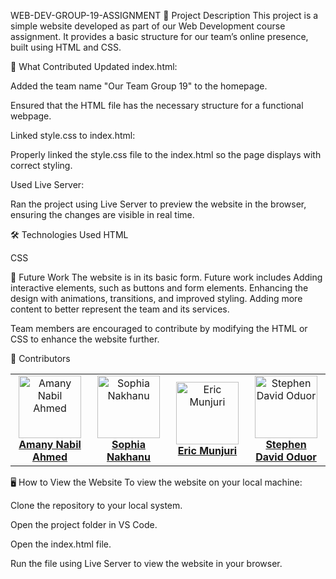 WEB-DEV-GROUP-19-ASSIGNMENT
📜 Project Description
This project is a simple website developed as part of our Web Development course assignment. It provides a basic structure for our team’s online presence, built using HTML and CSS.

🚀 What Contributed 
Updated index.html:

Added the team name "Our Team Group 19" to the homepage.

Ensured that the HTML file has the necessary structure for a functional webpage.

Linked style.css to index.html:

Properly linked the style.css file to the index.html so the page displays with correct styling.

Used Live Server:

Ran the project using Live Server to preview the website in the browser, ensuring the changes are visible in real time.

🛠️ Technologies Used
HTML

CSS

🔮 Future Work
The website is in its basic form. Future work includes
Adding interactive elements, such as buttons and form elements.
Enhancing the design with animations, transitions, and improved styling.
Adding more content to better represent the team and its services.

Team members are encouraged to contribute by modifying the HTML or CSS to enhance the website further.

👥 Contributors

<table>
  <tr>
    <td align="center" width="25%">
      <a href="https://github.com/amanynabil" target="_blank">
        <img src="https://avatars.githubusercontent.com/u/0?v=4" width="100px;" alt="Amany Nabil Ahmed"/>
        <br /><b>Amany Nabil Ahmed</b>
      </a>
    </td>
    <td align="center" width="25%">
      <a href="https://github.com/nakhanu" target="_blank">
        <img src="https://avatars.githubusercontent.com/u/131362156?v=4" width="100px;" alt="Sophia Nakhanu"/>
        <br /><b>Sophia Nakhanu</b>
      </a>
    </td>
    <td align="center" width="25%">
      <a href="https://github.com/RICCOM" target="_blank">
        <img src="https://avatars.githubusercontent.com/u/0?v=4" width="100px;" alt="Eric Munjuri"/>
        <br /><b>Eric Munjuri</b>
      </a>
    </td>
    <td align="center" width="25%">
      <a href="https://github.com/steviedave" target="_blank">
        <img src="https://avatars.githubusercontent.com/u/0?v=4" width="100px;" alt="Stephen David Oduor"/>
        <br /><b>Stephen David Oduor</b>
      </a>
    </td>
  </tr>
</table>

🖥️ How to View the Website
To view the website on your local machine:

Clone the repository to your local system.

Open the project folder in VS Code.

Open the index.html file.

Run the file using Live Server to view the website in your browser.